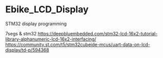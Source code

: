 # Ebike_LCD_Display
STM32 display programming

7segs & stm32
https://deepbluembedded.com/stm32-lcd-16x2-tutorial-library-alphanumeric-lcd-16x2-interfacing/
https://community.st.com/t5/stm32cubeide-mcus/uart-data-on-lcd-display/td-p/594368
